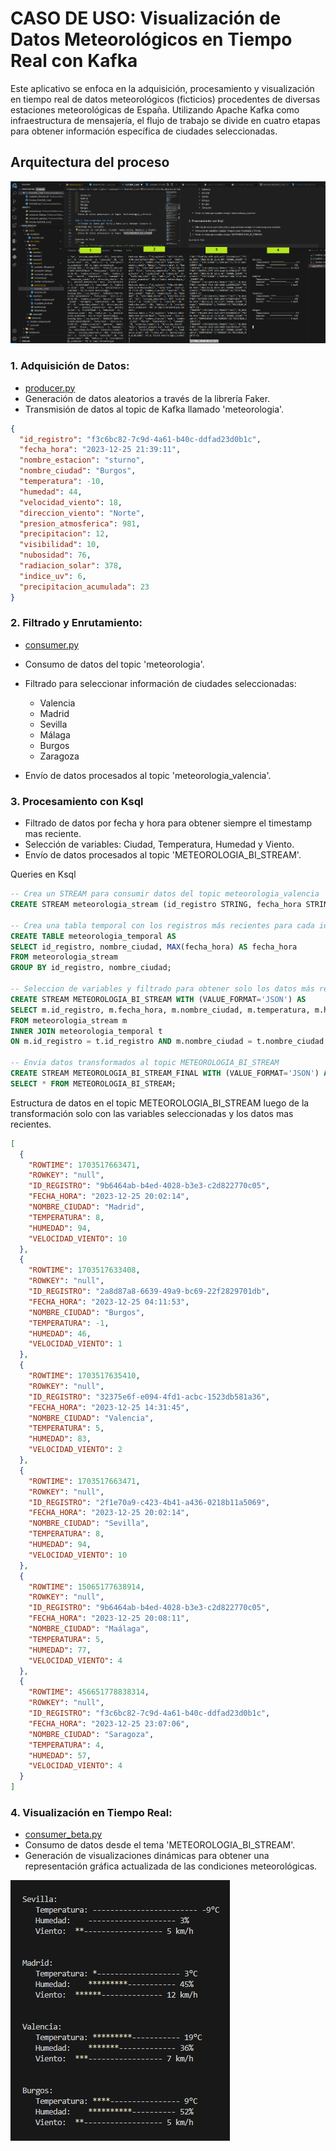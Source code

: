 # CASO DE USO: Visualización de Datos Meteorológicos en Tiempo Real con Kafka

Este aplicativo se enfoca en la adquisición, procesamiento y visualización en tiempo real de datos meteorológicos (ficticios) procedentes de diversas estaciones meteorológicas de España. Utilizando Apache Kafka como infraestructura de mensajería, el flujo de trabajo se divide en cuatro etapas para obtener información específica de ciudades seleccionadas.

## Arquitectura del proceso

![Texto Alternativo](Screenshot_1.png)

### 1. Adquisición de Datos:

- [producer.py](producer.py) 
- Generación de datos aleatorios a través de la librería Faker.
- Transmisión de datos al topic de Kafka llamado 'meteorologia'.

```json
{
  "id_registro": "f3c6bc82-7c9d-4a61-b40c-ddfad23d0b1c",
  "fecha_hora": "2023-12-25 21:39:11",
  "nombre_estacion": "sturno",
  "nombre_ciudad": "Burgos",
  "temperatura": -10,
  "humedad": 44,
  "velocidad_viento": 18,
  "direccion_viento": "Norte",
  "presion_atmosferica": 981,
  "precipitacion": 12,
  "visibilidad": 10,
  "nubosidad": 76,
  "radiacion_solar": 378,
  "indice_uv": 6,
  "precipitacion_acumulada": 23
}

```
### 2. Filtrado y Enrutamiento:
- [consumer.py](consumer.py)
- Consumo de datos del topic 'meteorologia'.
- Filtrado para seleccionar información de ciudades seleccionadas: 
  
  - Valencia
  - Madrid
  - Sevilla
  - Málaga
  - Burgos
  - Zaragoza
- Envío de datos procesados al topic 'meteorologia_valencia'.

### 3. Procesamiento con Ksql
- Filtrado de datos por fecha y hora para obtener siempre el timestamp mas reciente.
- Selección de variables: Ciudad, Temperatura, Humedad y Viento.
- Envío de datos procesados al topic 'METEOROLOGIA_BI_STREAM'.

Queries en Ksql
 ```sql
-- Crea un STREAM para consumir datos del topic meteorologia_valencia
CREATE STREAM meteorologia_stream (id_registro STRING, fecha_hora STRING, nombre_ciudad STRING, temperatura INT, humedad INT, velocidad_viento) WITH (KAFKA_TOPIC='meteorologia_valencia', VALUE_FORMAT='JSON');

-- Crea una tabla temporal con los registros más recientes para cada id_registro y nombre_ciudad
CREATE TABLE meteorologia_temporal AS
SELECT id_registro, nombre_ciudad, MAX(fecha_hora) AS fecha_hora
FROM meteorologia_stream
GROUP BY id_registro, nombre_ciudad;

-- Seleccion de variables y filtrado para obtener solo los datos más recientes de cada ciudad
CREATE STREAM METEOROLOGIA_BI_STREAM WITH (VALUE_FORMAT='JSON') AS
SELECT m.id_registro, m.fecha_hora, m.nombre_ciudad, m.temperatura, m.humedad, m.velocidad_viento
FROM meteorologia_stream m
INNER JOIN meteorologia_temporal t
ON m.id_registro = t.id_registro AND m.nombre_ciudad = t.nombre_ciudad AND m.fecha_hora = t.fecha_hora;

-- Envia datos transformados al topic METEOROLOGIA_BI_STREAM
CREATE STREAM METEOROLOGIA_BI_STREAM_FINAL WITH (VALUE_FORMAT='JSON') AS
SELECT * FROM METEOROLOGIA_BI_STREAM;

```

Estructura de datos en el topic METEOROLOGIA_BI_STREAM luego de la transformación solo con las variables seleccionadas y los datos mas recientes.

```json
[
  {
    "ROWTIME": 1703517663471,
    "ROWKEY": "null",
    "ID_REGISTRO": "9b6464ab-b4ed-4028-b3e3-c2d822770c05",
    "FECHA_HORA": "2023-12-25 20:02:14",
    "NOMBRE_CIUDAD": "Madrid",
    "TEMPERATURA": 8,
    "HUMEDAD": 94,
    "VELOCIDAD_VIENTO": 10
  },
  {
    "ROWTIME": 1703517633408,
    "ROWKEY": "null",
    "ID_REGISTRO": "2a8d87a8-6639-49a9-bc69-22f2829701db",
    "FECHA_HORA": "2023-12-25 04:11:53",
    "NOMBRE_CIUDAD": "Burgos",
    "TEMPERATURA": -1,
    "HUMEDAD": 46,
    "VELOCIDAD_VIENTO": 1
  },
  {
    "ROWTIME": 1703517635410,
    "ROWKEY": "null",
    "ID_REGISTRO": "32375e6f-e094-4fd1-acbc-1523db581a36",
    "FECHA_HORA": "2023-12-25 14:31:45",
    "NOMBRE_CIUDAD": "Valencia",
    "TEMPERATURA": 5,
    "HUMEDAD": 83,
    "VELOCIDAD_VIENTO": 2
  },
  {
    "ROWTIME": 1703517663471,
    "ROWKEY": "null",
    "ID_REGISTRO": "2f1e70a9-c423-4b41-a436-0218b11a5069",
    "FECHA_HORA": "2023-12-25 20:02:14",
    "NOMBRE_CIUDAD": "Sevilla",
    "TEMPERATURA": 8,
    "HUMEDAD": 94,
    "VELOCIDAD_VIENTO": 10
  },
  {
    "ROWTIME": 15065177638914,
    "ROWKEY": "null",
    "ID_REGISTRO": "9b6464ab-b4ed-4028-b3e3-c2d822770c05",
    "FECHA_HORA": "2023-12-25 20:08:11",
    "NOMBRE_CIUDAD": "Maálaga",
    "TEMPERATURA": 5,
    "HUMEDAD": 77,
    "VELOCIDAD_VIENTO": 4
  },
  {
    "ROWTIME": 456651778838314,
    "ROWKEY": "null",
    "ID_REGISTRO": "f3c6bc82-7c9d-4a61-b40c-ddfad23d0b1c",
    "FECHA_HORA": "2023-12-25 23:07:06",
    "NOMBRE_CIUDAD": "Saragoza",
    "TEMPERATURA": 4,
    "HUMEDAD": 57,
    "VELOCIDAD_VIENTO": 4
  }
]


```

### 4. Visualización en Tiempo Real:
- [consumer_beta.py](consumer_beta.py)
- Consumo de datos desde el tema 'METEOROLOGIA_BI_STREAM'.
- Generación de visualizaciones dinámicas para obtener una representación gráfica actualizada de las condiciones meteorológicas.

![Texto Alternativo](Screenshot_2.png)